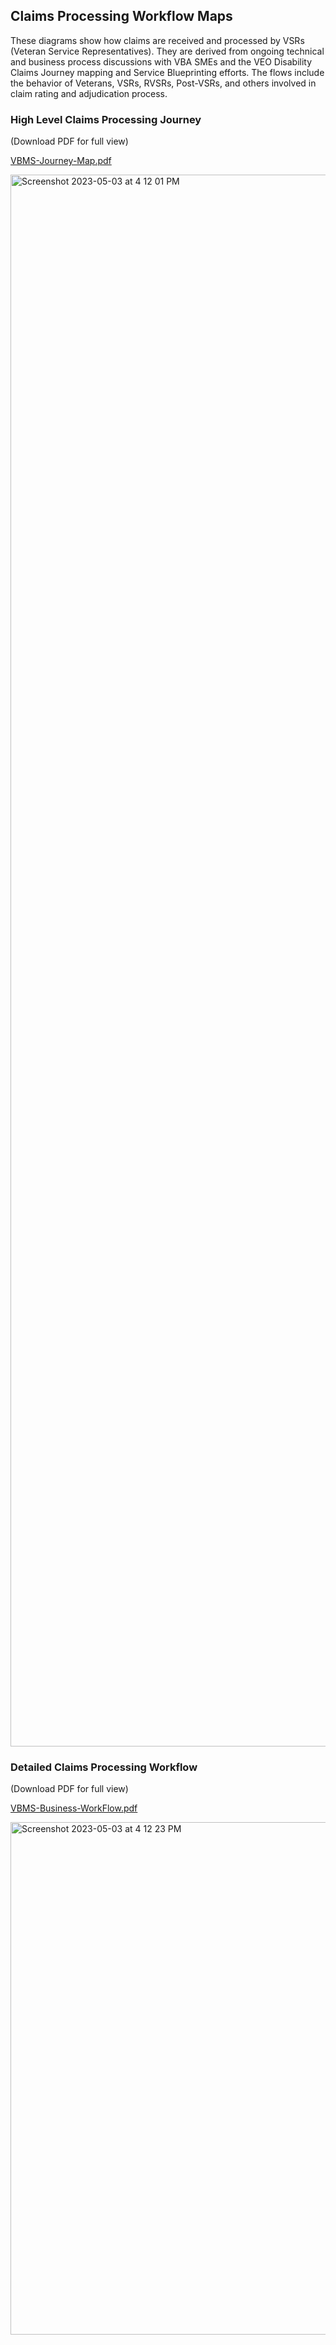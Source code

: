 ## Claims Processing Workflow Maps

These diagrams show how claims are received and processed by VSRs (Veteran Service Representatives). They are derived from ongoing technical and business process discussions with VBA SMEs and the VEO Disability Claims Journey mapping and Service Blueprinting efforts. The flows include the behavior of Veterans, VSRs, RVSRs, Post-VSRs, and others involved in claim rating and adjudication process.

### High Level Claims Processing Journey

(Download PDF for full view)

[VBMS-Journey-Map.pdf](https://github.com/department-of-veterans-affairs/va.gov-team/files/11390871/CST.VBMS.Claim.Flow_2023-05-03_19-26-22.pdf)

<img width="2515" alt="Screenshot 2023-05-03 at 4 12 01 PM" src="https://user-images.githubusercontent.com/95102058/236037904-c94c5b85-c15a-420a-bc2c-12db28f67d6e.png">


### Detailed Claims Processing Workflow

(Download PDF for full view)

[VBMS-Business-WorkFlow.pdf](https://github.com/department-of-veterans-affairs/va.gov-team/files/11390877/CST.VBMS.Claim.Flow_2023-05-03_19-25-38.pdf)

<img width="820" alt="Screenshot 2023-05-03 at 4 12 23 PM" src="https://user-images.githubusercontent.com/95102058/236038000-1bae0b39-e41d-4b0d-904d-40e9bc793f60.png">

